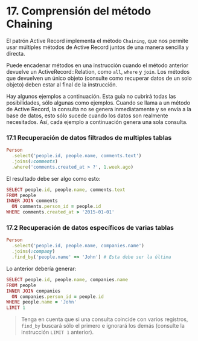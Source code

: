# 17. Comprensión del método Chaining

El patrón Active Record implementa el método `Chaining`, que nos permite usar múltiples métodos de Active Record juntos de una manera sencilla y directa.

Puede encadenar métodos en una instrucción cuando el método anterior devuelve un ActiveRecord::Relation, como `all`, `where` y `join`. Los métodos que devuelven un único objeto \(consulte como recuperar datos de un solo objeto\) deben estar al final de la instrucción.

Hay algunos ejemplos a continuación. Esta guía no cubrirá todas las posibilidades, sólo algunas como ejemplos. Cuando se llama a un método de Active Record, la consulta no se genera inmediatamente y se envía a la base de datos, esto sólo sucede cuando los datos son realmente necesitados. Así, cada ejemplo a continuación genera una sola consulta.



### 17.1 Recuperación de datos filtrados de  multiples tablas

```ruby
Person
  .select('people.id, people.name, comments.text')
  .joins(:comments)
  .where('comments.created_at > ?', 1.week.ago)
```

El resultado debe ser algo como esto:

```ruby
SELECT people.id, people.name, comments.text
FROM people
INNER JOIN comments
  ON comments.person_id = people.id
WHERE comments.created_at > '2015-01-01'
```



### 17.2 Recuperación de datos específicos de varias tablas

```ruby
Person
  .select('people.id, people.name, companies.name')
  .joins(:company)
  .find_by('people.name' => 'John') # Esta debe ser la última
```

Lo anterior debería generar:

```ruby
SELECT people.id, people.name, companies.name
FROM people
INNER JOIN companies
  ON companies.person_id = people.id
WHERE people.name = 'John'
LIMIT 1
```

> Tenga en cuenta que si una consulta coincide con varios registros, `find_by` buscará sólo el primero e ignorará los demás \(consulte la instrucción `LIMIT 1` anterior\).



